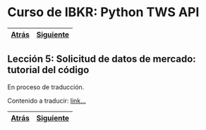 
# Curso de IBKR: Python TWS API
|[Atrás](./leccion4.md "Atrás")|[Siguiente](./leccion6.md "Siguiente")|
|---|---:|

## Lección 5: Solicitud de datos de mercado: tutorial del código

En proceso de traducción.  

Contenido a traducir: [link...](https://ibkrcampus.com/trading-lessons/python-receiving-market-data/ "link...")

|[Atrás](./leccion4.md "Atrás")|[Siguiente](./leccion6.md "Siguiente")|
|---|---:|
